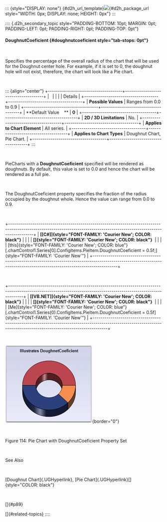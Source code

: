 ::: {style="DISPLAY: none"}
[](ms-xhelp:///?Id=d2h_url_template){#d2h_url_template}![](!package_url!){#d2h_package_url style="WIDTH: 0px; DISPLAY: none; HEIGHT: 0px"}
:::

:::: {.d2h_secondary_topic style="PADDING-BOTTOM: 10pt; MARGIN: 0pt; PADDING-LEFT: 0pt; PADDING-RIGHT: 0pt; PADDING-TOP: 0pt"}
#### DoughnutCoeficient {#doughnutcoeficient style="tab-stops: 0pt"}

 

Specifies the percentage of the overall radius of the chart that will be used for the Doughnut center hole. For example, if it is set to 0, the doughnut hole will not exist, therefore, the chart will look like a Pie chart.

 

::: {align="center"}
+-------------------------------------+-------------------------------------+
|                                                                           |
|                                                                           |
| Details                                                                   |
+-------------------------------------+-------------------------------------+
| **Possible Values**                 | Ranges from 0.0 to 0.9              |
+-------------------------------------+-------------------------------------+
| **Default Value    **               | **0**                               |
+-------------------------------------+-------------------------------------+
| **2D / 3D Limitations**             | No.                                 |
+-------------------------------------+-------------------------------------+
| **Applies to Chart Element**        | All series.                         |
+-------------------------------------+-------------------------------------+
| **Applies to Chart Types**          | Doughnut Chart, Pie Chart.          |
+-------------------------------------+-------------------------------------+
:::

 

PieCharts with a **DoughnutCoeficient** specified will be rendered as doughnuts. By default, this value is set to 0.0 and hence the chart will be rendered as a full pie.

 

The DoughnutCoeficient property specifies the fraction of the radius occupied by the doughnut whole. Hence the value can range from 0.0 to 0.9.

 

+------------------------------------------------------------------------------------------------------------------------------------------------------------------------+
| **[\[C#\]]{style="FONT-FAMILY: 'Courier New'; COLOR: black"}**                                                                                                         |
|                                                                                                                                                                        |
| **[]{style="FONT-FAMILY: 'Courier New'; COLOR: black"}**                                                                                                               |
|                                                                                                                                                                        |
| [this]{style="FONT-FAMILY: 'Courier New'; COLOR: blue"}[.chartControl1.Series\[0\].ConfigItems.PieItem.DoughnutCoeficient = 0.5f;]{style="FONT-FAMILY: 'Courier New'"} |
+------------------------------------------------------------------------------------------------------------------------------------------------------------------------+

 

+-------------------------------------------------------------------------------------------------------------------------------------------------------------------+
| **[\[VB.NET\]]{style="FONT-FAMILY: 'Courier New'; COLOR: black"}**                                                                                                |
|                                                                                                                                                                   |
| **[]{style="FONT-FAMILY: 'Courier New'; COLOR: black"}**                                                                                                          |
|                                                                                                                                                                   |
| [Me]{style="FONT-FAMILY: 'Courier New'; COLOR: blue"}[.chartControl1.Series(0).ConfigItems.PieItem.DoughnutCoeficient = 0.5f]{style="FONT-FAMILY: 'Courier New'"} |
+-------------------------------------------------------------------------------------------------------------------------------------------------------------------+

 

![](ImagesExt/image84_84.jpg){border="0"}

 

Figure 114: Pie Chart with DoughnutCoeficient Property Set

 

See Also

 

[Doughnut Chart]{.UGHyperlink}, [Pie Chart]{.UGHyperlink}[]{style="COLOR: black"}

 

[]{#p89} 

[]{#related-topics}
::::
